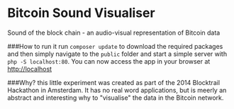 # Bitcoin Sound Visualiser
Sound of the block chain - an audio-visual representation of Bitcoin data


###How to run it
run `composer update` to download the required packages and then simply navigate to the `public` folder and start a simple server with `php -S localhost:80`. You can now access the app in your browser at [http://localhost](http://localhost)

###Why?
this little experiment was created as part of the 2014 Blocktrail Hackathon in Amsterdam. It has no real word applications, but is meerly an abstract and interesting why to "visualise" the data in the Bitcoin network.
